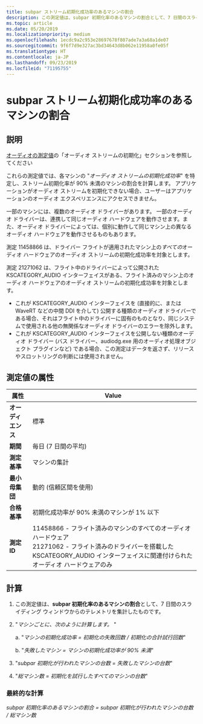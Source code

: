 ```yaml
---
title: subpar ストリーム初期化成功率のあるマシンの割合
description: この測定値は、subpar 初期化率のあるマシンの割合として、7 日間のスライディング ウィンドウからのテレメトリを集計したものです
ms.topic: article
ms.date: 05/20/2019
ms.localizationpriority: medium
ms.openlocfilehash: 1ecdc9a2c953e28697678f807ade7a3a68a1de07
ms.sourcegitcommit: 9f6f7d9e327ac3bd34643d8b062e11958a0fe05f
ms.translationtype: HT
ms.contentlocale: ja-JP
ms.lasthandoff: 09/23/2019
ms.locfileid: "71195755"
---
```

# <a name="percent-of-machines-with-subpar-stream-initialization-success-rate"></a>subpar ストリーム初期化成功率のあるマシンの割合

## <a name="description"></a>説明

[オーディオの測定値](audio-measures.md)の「オーディオ ストリームの初期化」セクションを参照してください

これらの測定値では、各マシンの "*オーディオ ストリームの初期化成功率*" を特定し、ストリーム初期化率が 90% 未満のマシンの割合を計算します。 アプリケーションがオーディオ ストリームを初期化できない場合、ユーザーはアプリケーションのオーディオ エクスペリエンスにアクセスできません。

一部のマシンには、複数のオーディオ ドライバーがあります。 一部のオーディオ ドライバーは、連携して同じオーディオ ハードウェアを動作させます。また、オーディオ ドライバーによっては、個別に動作して同じマシン上の異なるオーディオ ハードウェアを動作させるものもあります。

測定 11458866 は、ドライバー フライトが適用されたマシン上の*すべての*オーディオ ハードウェアのオーディオ ストリームの初期化成功率を対象とします。

測定 21271062 は、フライト中のドライバーによって公開された KSCATEGORY_AUDIO インターフェイスがある、フライト済みのマシン上のオーディオ ハードウェアのオーディオ ストリームの初期化成功率を対象とします。
* これが KSCATEGORY_AUDIO インターフェイスを (直接的に、または WaveRT などの中間 DDI を介して) 公開する種類のオーディオ ドライバーである場合、それはフライト中のドライバーに固有のものとなり、同じシステムで使用される他の無関係なオーディオ ドライバーのエラーを除外します。
* これが KSCATEGORY_AUDIO インターフェイスを公開しない種類のオーディオ ドライバー (バス ドライバー、audiodg.exe 用のオーディオ処理オブジェクト プラグインなど) である場合、この測定はデータを返さず、リリースやスロットリングの判断には使用されません。

## <a name="measure-attributes"></a>測定値の属性

|属性|Value|
|----|----|
|**オーディエンス**|標準|
|**期間**|毎日 (7 日間の平均)|
|**測定基準**|マシンの集計|
|**最小母集団**|動的 (信頼区間を使用)|
|**合格基準**|初期化成功率が 90% 未満のマシンが 1% 以下 |
|**測定 ID**|11458866 - フライト済みのマシンのすべてのオーディオ ハードウェア<br/>21271062 - フライト済みのドライバーを搭載した KSCATEGORY_AUDIO インターフェイスに関連付けられたオーディオ ハードウェアのみ|

## <a name="calculation"></a>計算

1. この測定値は、**subpar 初期化率のあるマシンの割合**として、7 日間のスライディング ウィンドウからのテレメトリを集計したものです。
1. "*マシンごとに、次のように計算します。* "

   a. "*マシンの初期化成功率 = 初期化の失敗回数 / 初期化の合計試行回数*"

   b. "*失敗したマシン = マシンの初期化成功率が 90% 未満*"

1. "*subpar 初期化が行われたマシンの台数 = 失敗したマシンの台数*"
1. "*総マシン数 = 初期化を試行したすべてのマシンの台数*"

### <a name="final-calculation"></a>最終的な計算

*subpar 初期化率のあるマシンの割合 = subpar 初期化が行われたマシンの台数 / 総マシン数*
